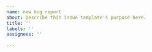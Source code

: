 ```yaml
---
name: new bug report
about: Describe this issue template's purpose here.
title: ''
labels: ''
assignees: ''

---
```



